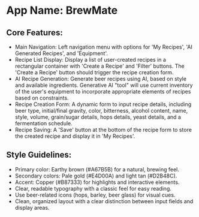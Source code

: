 # **App Name**: BrewMate

## Core Features:

- Main Navigation: Left navigation menu with options for 'My Recipes', 'AI Generated Recipes', and 'Equipment'.
- Recipe List Display: Display a list of user-created recipes in a rectangular container with 'Create a Recipe' and 'Filter' buttons. The 'Create a Recipe' button should trigger the recipe creation form.
- AI Recipe Generation: Generate beer recipes using AI, based on style and available ingredients. Generative AI "tool" will use current inventory of the user's equipment to incorporate appropriate elements of recipes based on constraints.
- Recipe Creation Form: A dynamic form to input recipe details, including beer type, initial/final gravity, color, bitterness, alcohol content, name, style, volume, grain/sugar details, hops details, yeast details, and a fermentation schedule.
- Recipe Saving: A 'Save' button at the bottom of the recipe form to store the created recipe and display it in 'My Recipes'.

## Style Guidelines:

- Primary color: Earthy brown (#A67B5B) for a natural, brewing feel.
- Secondary colors: Pale gold (#E4D00A) and light tan (#D2B48C).
- Accent: Copper (#B87333) for highlights and interactive elements.
- Clear, readable typography with a classic feel for easy reading.
- Use beer-related icons (hops, barley, beer glass) for visual cues.
- Clean, organized layout with a clear distinction between input fields and display areas.